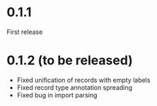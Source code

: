 # 0.1.1

First release

# 0.1.2 (to be released)

- Fixed unification of records with empty labels
- Fixed record type annotation spreading
- Fixed bug in import parsing